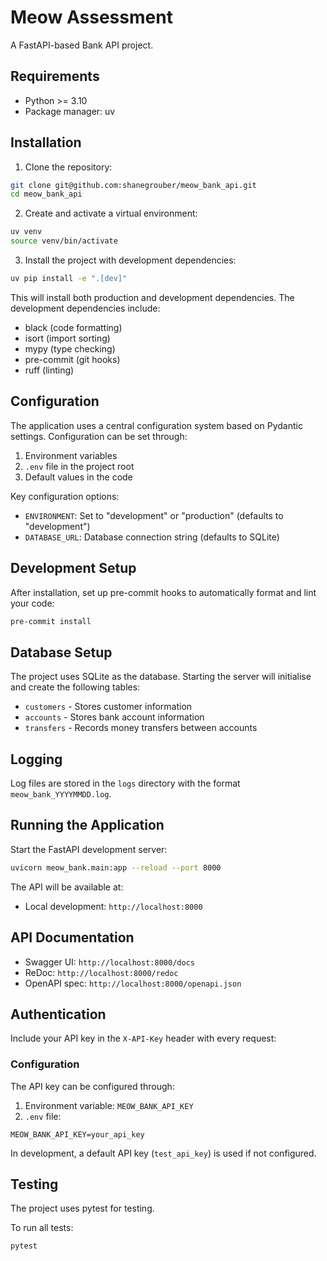# Meow Assessment

A FastAPI-based Bank API project.

## Requirements

- Python >= 3.10
- Package manager: uv

## Installation

1. Clone the repository:

```bash
git clone git@github.com:shanegrouber/meow_bank_api.git
cd meow_bank_api
```

2. Create and activate a virtual environment:

```bash
uv venv
source venv/bin/activate
```

3. Install the project with development dependencies:

```bash
uv pip install -e ".[dev]"
```

This will install both production and development dependencies. The development dependencies include:

- black (code formatting)
- isort (import sorting)
- mypy (type checking)
- pre-commit (git hooks)
- ruff (linting)

## Configuration

The application uses a central configuration system based on Pydantic settings. Configuration can be set through:

1. Environment variables
2. `.env` file in the project root
3. Default values in the code

Key configuration options:

- `ENVIRONMENT`: Set to "development" or "production" (defaults to "development")
- `DATABASE_URL`: Database connection string (defaults to SQLite)

## Development Setup

After installation, set up pre-commit hooks to automatically format and lint your code:

```bash
pre-commit install
```

## Database Setup

The project uses SQLite as the database.
Starting the server will initialise and create the following tables:

- `customers` - Stores customer information
- `accounts` - Stores bank account information
- `transfers` - Records money transfers between accounts

## Logging

Log files are stored in the `logs` directory with the format `meow_bank_YYYYMMDD.log`.

## Running the Application

Start the FastAPI development server:

```bash
uvicorn meow_bank.main:app --reload --port 8000
```

The API will be available at:

- Local development: `http://localhost:8000`

## API Documentation

- Swagger UI: `http://localhost:8000/docs`
- ReDoc: `http://localhost:8000/redoc`
- OpenAPI spec: `http://localhost:8000/openapi.json`

## Authentication

Include your API key in the `X-API-Key` header with every request:

### Configuration

The API key can be configured through:

1. Environment variable: `MEOW_BANK_API_KEY`
2. `.env` file:

```env
MEOW_BANK_API_KEY=your_api_key
```

In development, a default API key (`test_api_key`) is used if not configured.

## Testing

The project uses pytest for testing.

To run all tests:

```bash
pytest
```
